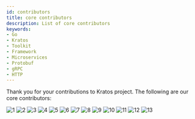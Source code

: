```yaml
---
id: contributors
title: core contributors
description: List of core contributors
keywords:
- Go
- Kratos
- Toolkit
- Framework
- Microservices
- Protobuf
- gRPC
- HTTP
---
```


Thank you for your contributions to Kratos project. The following are our core contributors:

<img src="/images/contributors/1.png" alt="1" />
<img src="/images/contributors/2.png" alt="2" />
<img src="/images/contributors/3.png" alt="3" />
<img src="/images/contributors/4.png" alt="4" />
<img src="/images/contributors/5.png" alt="5" />
<img src="/images/contributors/6.png" alt="6" />
<img src="/images/contributors/7.png" alt="7" />
<img src="/images/contributors/8.png" alt="8" />
<img src="/images/contributors/9.png" alt="9" />
<img src="/images/contributors/10.png" alt="10" />
<img src="/images/contributors/11.png" alt="11" />
<img src="/images/contributors/12.png" alt="12" />
<img src="/images/contributors/13.png" alt="13" />

